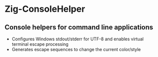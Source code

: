 # Zig-ConsoleHelper
## Console helpers for command line applications

* Configures Windows stdout/stderr for UTF-8 and enables virtual terminal escape processing
* Generates escape sequences to change the current color/style
